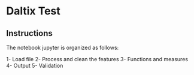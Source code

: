 # Daltix Test

## Instructions

  The notebook jupyter is organized as follows:

1- Load file
2- Process and clean the features
3- Functions and measures
4- Output
5- Validation

 
